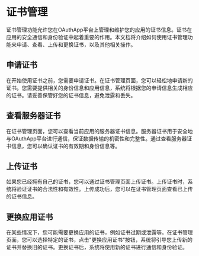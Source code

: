 # 证书管理

证书管理功能允许您在OAuthApp平台上管理和维护您的应用的证书信息。证书在应用的安全通信和身份验证中起着重要的作用。本文档将介绍如何使用证书管理功能来申请、查看、上传和更换证书，以及其他相关操作。

## 申请证书
在开始使用证书之前，您需要申请证书。在证书管理页面，您可以轻松地申请新的证书。您需要提供相关的身份信息和应用信息，系统将根据您的申请信息生成相应的证书。请妥善保管好您的证书信息，避免泄露和丢失。

## 查看服务器证书
在证书管理页面，您可以查看当前应用的服务器证书信息。服务器证书用于安全地与OAuthApp平台进行通信，保证数据传输的机密性和完整性。通过查看服务器证书信息，您可以确认证书的有效期和身份信息等。

## 上传证书
如果您已经拥有自己的证书，您可以通过证书管理页面上传证书。上传证书时，系统将验证证书的合法性和有效性。上传成功后，您可以在证书管理页面查看已上传的证书信息。

## 更换应用证书
在某些情况下，您可能需要更换应用的证书，例如证书过期或泄露等。在证书管理页面，您可以选择特定的证书，点击"更换应用证书"按钮，系统将引导您上传新的证书并替换旧的证书。更换证书后，系统将使用新的证书进行通信和身份验证。